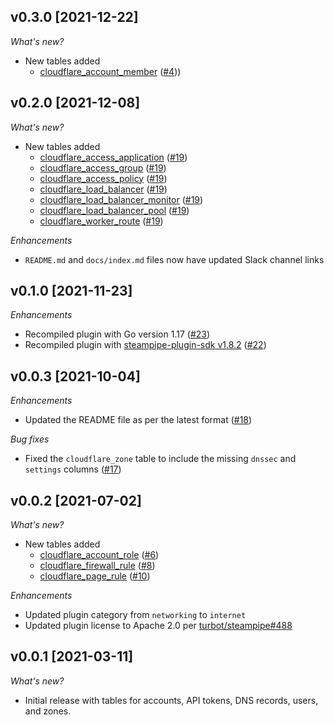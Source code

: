 ## v0.3.0 [2021-12-22]

_What's new?_

- New tables added
  - [cloudflare_account_member](https://hub.steampipe.io/plugins/turbot/cloudflare/tables/cloudflare_account_member) ([#4](https://github.com/turbot/steampipe-plugin-cloudflare/pull/4)))

## v0.2.0 [2021-12-08]

_What's new?_

- New tables added
  - [cloudflare_access_application](https://hub.steampipe.io/plugins/turbot/cloudflare/tables/cloudflare_access_application) ([#19](https://github.com/turbot/steampipe-plugin-cloudflare/pull/19))
  - [cloudflare_access_group](https://hub.steampipe.io/plugins/turbot/cloudflare/tables/cloudflare_access_group) ([#19](https://github.com/turbot/steampipe-plugin-cloudflare/pull/19))
  - [cloudflare_access_policy](https://hub.steampipe.io/plugins/turbot/cloudflare/tables/cloudflare_access_policy) ([#19](https://github.com/turbot/steampipe-plugin-cloudflare/pull/19))
  - [cloudflare_load_balancer](https://hub.steampipe.io/plugins/turbot/cloudflare/tables/cloudflare_load_balancer) ([#19](https://github.com/turbot/steampipe-plugin-cloudflare/pull/19))
  - [cloudflare_load_balancer_monitor](https://hub.steampipe.io/plugins/turbot/cloudflare/tables/cloudflare_load_balancer_monitor) ([#19](https://github.com/turbot/steampipe-plugin-cloudflare/pull/19))
  - [cloudflare_load_balancer_pool](https://hub.steampipe.io/plugins/turbot/cloudflare/tables/cloudflare_load_balancer_pool) ([#19](https://github.com/turbot/steampipe-plugin-cloudflare/pull/19))
  - [cloudflare_worker_route](https://hub.steampipe.io/plugins/turbot/cloudflare/tables/cloudflare_worker_route) ([#19](https://github.com/turbot/steampipe-plugin-cloudflare/pull/19))

_Enhancements_

- `README.md` and `docs/index.md` files now have updated Slack channel links

## v0.1.0 [2021-11-23]

_Enhancements_

- Recompiled plugin with Go version 1.17 ([#23](https://github.com/turbot/steampipe-plugin-cloudflare/pull/23))
- Recompiled plugin with [steampipe-plugin-sdk v1.8.2](https://github.com/turbot/steampipe-plugin-sdk/blob/main/CHANGELOG.md#v182--2021-11-22) ([#22](https://github.com/turbot/steampipe-plugin-cloudflare/pull/22))

## v0.0.3 [2021-10-04]

_Enhancements_

- Updated the README file as per the latest format ([#18](https://github.com/turbot/steampipe-plugin-cloudflare/pull/18))

_Bug fixes_
- Fixed the `cloudflare_zone` table to include the missing `dnssec` and `settings` columns ([#17](https://github.com/turbot/steampipe-plugin-cloudflare/pull/17))

## v0.0.2 [2021-07-02]

_What's new?_

- New tables added
  - [cloudflare_account_role](https://hub.steampipe.io/plugins/turbot/cloudflare/tables/cloudflare_account_role) ([#6](https://github.com/turbot/steampipe-plugin-cloudflare/pull/6))
  - [cloudflare_firewall_rule](https://hub.steampipe.io/plugins/turbot/cloudflare/tables/cloudflare_firewall_rule) ([#8](https://github.com/turbot/steampipe-plugin-cloudflare/pull/8))
  - [cloudflare_page_rule](https://hub.steampipe.io/plugins/turbot/cloudflare/tables/cloudflare_page_rule) ([#10](https://github.com/turbot/steampipe-plugin-cloudflare/pull/10))

_Enhancements_

- Updated plugin category from `networking` to `internet`
- Updated plugin license to Apache 2.0 per [turbot/steampipe#488](https://github.com/turbot/steampipe/issues/488)

## v0.0.1 [2021-03-11]

_What's new?_

- Initial release with tables for accounts, API tokens, DNS records, users, and zones.
